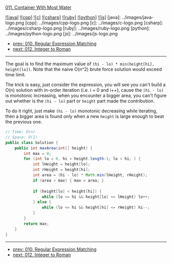[011. Container With Most Water](https://leetcode.com/problems/container-with-most-water/)

[![java]](../java/011-container-with-most-water.md)
[![cpp]](../cpp/011-container-with-most-water.md)
[![c]](../c/011-container-with-most-water.md)
[![csharp]](../csharp/011-container-with-most-water.md)
[![ruby]](../ruby/011-container-with-most-water.md)
[![python]](../python/011-container-with-most-water.md)
[![js]](../js/011-container-with-most-water.md)
[java]: ../images/java-logo.png
[cpp]: ../images/cpp-logo.png
[c]: ../images/c-logo.png
[csharp]: ../images/csharp-logo.png
[ruby]: ../images/ruby-logo.png
[python]: ../images/python-logo.png
[js]: ../images/js-logo.png

- [prev: 010. Regular Expression Matching](010-regular-expression-matching.md)
- [next: 012. Integer to Roman](012-integer-to-roman.md)

---

The goal is to find the maximum value of `(hi - lo) * min(height[hi], height[lo])`. 
Note that the naive O(n^2) brute force solution would exceed time limit.

The trick is easy, just consider the expression, you will see you can't build a
O(n) solution with in-order iteration (i.e. i = 0 and i++), cause the `(hi - lo)`
is monotonic increasing, when you encounter a bigger area, you can't figure out
whether is the `(hi - lo)` part or `height` part made the contribution.

To do it right, just make `(hi - lo)` monotonic decreasing while iterating, then
a bigger area is found only when a new `height` is large enough to beat the previous
one.

```java
// Time: O(n)
// Space: O(1)
public class Solution {
    public int maxArea(int[] height) {
        int max = 0;
        for (int lo = 0, hi = height.length-1; lo < hi; ) {
            int lHeight = height[lo];
            int rHeight = height[hi];
            int area = (hi - lo) * Math.min(lHeight, rHeight);
            if (area > max) { max = area; }
            
            if (height[lo] < height[hi]) {
                while (lo <= hi && height[lo] <= lHeight) lo++;
            } else {
                while (lo <= hi && height[hi] <= rHeight) hi--;
            }
        }
        return max;
    }
}
```

---

- [prev: 010. Regular Expression Matching](010-regular-expression-matching.md)
- [next: 012. Integer to Roman](012-integer-to-roman.md)

